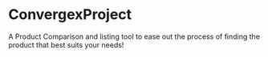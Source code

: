# ConvergexProject
A Product Comparison and listing tool to ease out the process of finding the product that best suits your needs!
